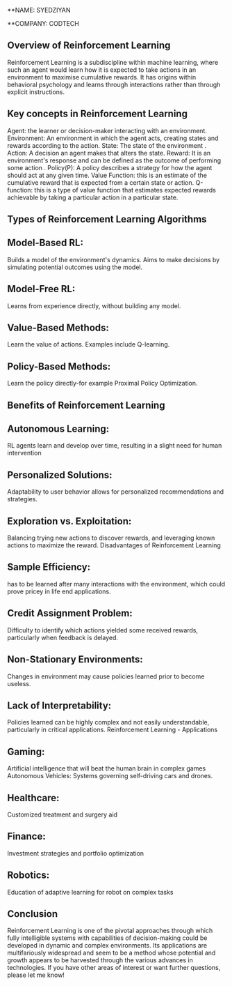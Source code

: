 **NAME:   SYEDZIYAN 


**COMPANY:  CODTECH  


## Overview of Reinforcement Learning
Reinforcement Learning is a subdiscipline within machine learning, where such an agent would learn how it is expected to take actions in an environment to maximise cumulative rewards. It has origins within behavioral psychology and learns through interactions rather than through explicit instructions.
## Key concepts in Reinforcement Learning
Agent: the learner or decision-maker interacting with an environment.
Environment: An environment in which the agent acts, creating states and rewards according to the action.
State: The state of the environment .
Action: A decision an agent makes that alters the state.
Reward: It is an environment's response and can be defined as the outcome of performing some action .
Policy(P): A policy describes a strategy for how the agent should act at any given time.
Value Function: this is an estimate of the cumulative reward that is expected from a certain state or action.
Q-function: this is a type of value function that estimates expected rewards achievable by taking a particular action in a particular state.
## Types of Reinforcement Learning Algorithms
## Model-Based RL:
Builds a model of the environment's dynamics.
Aims to make decisions by simulating potential outcomes using the model.
## Model-Free RL:
Learns from experience directly, without building any model.
## Value-Based Methods: 
Learn the value of actions. Examples include Q-learning.
## Policy-Based Methods:
Learn the policy directly-for example Proximal Policy Optimization.
## Benefits of Reinforcement Learning
## Autonomous Learning:
RL agents learn and develop over time, resulting in a slight need for human intervention
## Personalized Solutions:
Adaptability to user behavior allows for personalized recommendations and strategies.
## Exploration vs. Exploitation:
Balancing trying new actions to discover rewards, and leveraging known actions to maximize the reward.
Disadvantages of Reinforcement Learning
## Sample Efficiency:
has to be learned after many interactions with the environment, which could prove pricey in life end applications.
## Credit Assignment Problem: 
Difficulty to identify which actions yielded some received rewards, particularly when feedback is delayed.
## Non-Stationary Environments:
Changes in environment may cause policies learned prior to become useless.
## Lack of Interpretability:
Policies learned can be highly complex and not easily understandable, particularly in critical applications.
Reinforcement Learning - Applications
## Gaming:
Artificial intelligence that will beat the human brain in complex games
Autonomous Vehicles: Systems governing self-driving cars and drones.
## Healthcare:
Customized treatment and surgery aid
## Finance:
Investment strategies and portfolio optimization
## Robotics:
Education of adaptive learning for robot on complex tasks
## Conclusion
Reinforcement Learning is one of the pivotal approaches through which fully intelligible systems with capabilities of decision-making could be developed in dynamic and complex environments. Its applications are multifariously widespread and seem to be a method whose potential and growth appears to be harvested through the various advances in technologies. If you have other areas of interest or want further questions, please let me know!
